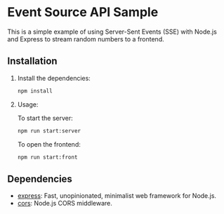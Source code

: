 # Event Source API Sample

This is a simple example of using Server-Sent Events (SSE) with Node.js and Express to stream random numbers to a frontend.

## Installation

1. Install the dependencies:

   ```sh
   npm install
   ```

2. Usage:

   To start the server:

   ```sh
   npm run start:server
   ```

   To open the frontend:

   ```sh
   npm run start:front
   ```

## Dependencies

- [express](https://www.npmjs.com/package/express): Fast, unopinionated, minimalist web framework for Node.js.
- [cors](https://www.npmjs.com/package/cors): Node.js CORS middleware.
